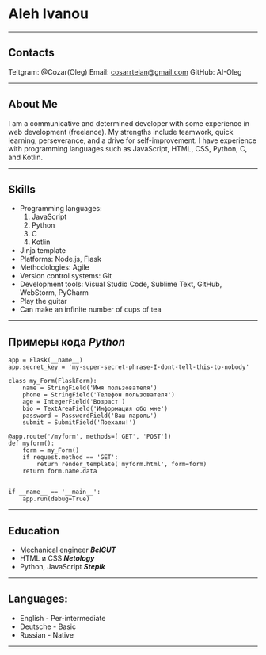 # Aleh Ivanou
 ***
## Contacts
Teltgram: @Cozar(Oleg)
Email: cosarrtelan@gmail.com
GitHub: AI-Oleg
***
## About Me
I am a communicative and determined developer with some experience in web development (freelance). My strengths include teamwork, quick learning, perseverance, and a drive for self-improvement. I have experience with programming languages such as JavaScript, HTML, CSS, Python, C, and Kotlin.
***
## Skills
- Programming languages: 
   1.  JavaScript
   2. Python
   3. C
   4. Kotlin
- Jinja template
- Platforms: Node.js, Flask
- Methodologies: Agile
- Version control systems: Git
- Development tools: Visual Studio Code, Sublime Text, GitHub, WebStorm, PyCharm
- Play the guitar
- Сan make an infinite number of cups of tea
 ***
 ## Примеры кода *Python*
```
app = Flask(__name__)
app.secret_key = 'my-super-secret-phrase-I-dont-tell-this-to-nobody'

class my_Form(FlaskForm):
    name = StringField('Имя пользователя')
    phone = StringField('Телефон пользователя')
    age = IntegerField('Возраст')
    bio = TextAreaField('Информация обо мне')
    password = PasswordField('Ваш пароль')
    submit = SubmitField('Поехали!')

@app.route('/myform', methods=['GET', 'POST'])
def myform():
    form = my_Form()
    if request.method == 'GET':
        return render_template('myform.html', form=form)
    return form.name.data


if __name__ == '__main__':
    app.run(debug=True)
```
***
## Education 
- Мechanical engineer **_BelGUT_**
- HTML и CSS **_Netology_**
- Python, JavaScript **_Stepik_**
***
## Languages:
- English - Per-intermediate
- Deutsche - Basic
- Russian - Native
***